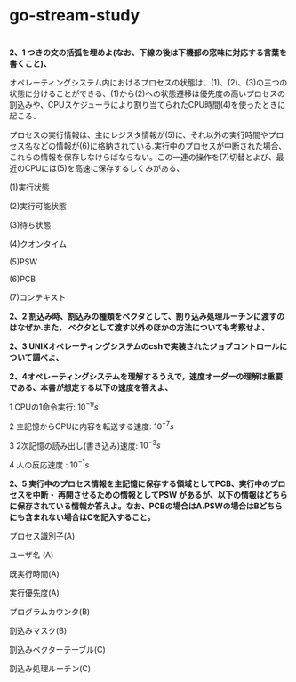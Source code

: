 # go-stream-study

#

**2、1 つきの文の括弧を埋めよ(なお、下線の後は下機部の窓味に対応する言葉を書くこと)、**

オペレーティングシステム内におけるプロセスの状態は、(1)、(2)、(3)の三つの状態に分けることができる、(1)から(2)への状態遷移は優先度の高いプロセスの割込みや、CPUスケジューラにより割り当てられたCPU時間(4)を使ったときに起こる、

プロセスの実行情報は、主にレジスタ情報が(5)に、それ以外の実行時間やプロセス名などの情報が(6)に格納されている.実行中のプロセスが中断された場合、これらの情報を保存しなけらばならない。この一連の操作を(7)切替とよび、最近のCPUには(5)を高速に保存するしくみがある、

(1)実行状態

(2)実行可能状態

(3)待ち状態

(4)クオンタイム

(5)PSW

(6)PCB

(7)コンテキスト

**2、2 割込み時、割込みの種類をベクタとして、割り込み処理ルーチンに渡すのはなぜか.また， ベクタとして渡す以外のほかの方法についても考察せよ、**

**2、3 UNIXオペレーティングシステムのcshで実装されたジョブコントロールについて調べよ、**

**2、4オペレーティングシステムを理解するうえで，速度オーダーの理解は重要である、本書が想定する以下の速度を答えよ、**

1 CPUの1命令実行: $10^{-9}s$

2 主記憶からCPUに内容を転送する速度: $10^{-7}s$

3 2次記憶の読み出し(書き込み)速度: $10^{-3}s$

4 人の反応速度 : $10^{-1} s$

**2、5 実行中のプロセス情報を主記憶に保存する領域としてPCB、実行中のプロセスを中断・ 再開させるための情報としてPSW があるが、以下の情報はどちらに保存されている情報か答えよ。なお、PCBの場合はA.PSWの場合はBどちらにも含まれない場合はCを記入すること。**

プロセス識別子(A)

ユーザ名 (A)

既実行時間(A)

実行優先度(A)

プログラムカウンタ(B)

割込みマスク(B)

割込みベクターテーブル(C)

割込み処理ルーチン(C)
